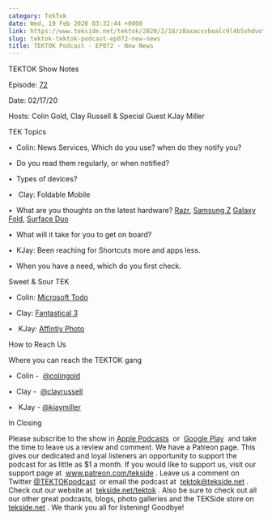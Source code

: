 ```yaml
---
category: TekTok
date: Wed, 19 Feb 2020 03:32:44 +0000
link: https://www.tekside.net/tektok/2020/2/18/z8axacsvboalc9l4b5vhdvofvcta07
slug: tektok-tektok-podcast-ep072-new-news
title: TEKTOK Podcast - EP072 - New News
---
```


<p class="">TEKTOK Show Notes</p><p class="">Episode: <a href="http://tekside.net/tektok?format=rss">72</a></p><p class="">Date: 02/17/20</p><p class="">Hosts: Colin Gold, Clay Russell &amp; Special Guest KJay Miller</p><p class=""> </p><p class="">TEK Topics</p><p class="">	•&nbsp; 	Colin: News Services, Which do you use? when do they notify you?&nbsp;</p><p class="">		•&nbsp; Do you read them regularly, or when notified?&nbsp;</p><p class="">		•&nbsp; Types of devices?&nbsp;</p><p class="">	• &nbsp; Clay: Foldable Mobile</p><p class="">		•&nbsp; 	What are you thoughts on the latest hardware? <a href="https://www.google.com/aclk?sa=l&amp;ai=DChcSEwik_I7R59jnAhXOwMAKHaeUBuMYABABGgJpbQ&amp;sig=AOD64_3Nbk8eX0RUnfuzzeALMjLz0W3PGQ&amp;q=&amp;ved=2ahUKEwipp4bR59jnAhVOQq0KHbxbBnwQ0Qx6BAgSEAE&amp;adurl=">Razr</a>, <a href="https://www.samsung.com/us/mobile/galaxy-z-flip/?cid=sem-mktg-pfs-mob-us-google-na-02112020-140242-&amp;ds_e=GOOGLE-cr:0-pl:267193125-&amp;ds_c=FF~Device+-+Brand+Variations_CN~bloom_PH~laun_MK~usnat_BS~im_PR~smart_SB~gzf_PK~CPL_FS~lo_CA~kew_MD~h_KS~ba_MT~exa-&amp;ds_ag=AG_Generic+-+N/A_MK~usnat_AT~ta_MD~h_AI~no-&amp;ds_k=galaxy+z&amp;gclid=EAIaIQobChMI_KCS4-fY5wIVDL7ACh16kw7eEAAYASAAEgLzoPD_BwE&amp;gclsrc=aw.ds">Samsung Z</a> <a href="https://www.samsung.com/global/galaxy/galaxy-fold/">Galaxy Fold</a>, <a href="https://www.microsoft.com/en-us/surface/devices/surface-duo">Surface Duo</a></p><p class="">	•&nbsp; What will it take for you to get on board?</p><p class="">        •&nbsp; KJay: Been reaching for Shortcuts more and apps less.&nbsp;</p><p class="">        •&nbsp; When you have a need, which do you first check.</p><p class=""> </p><p class="">Sweet &amp; Sour TEK</p><p class=""> 	•&nbsp;  Colin: <a href="https://apps.apple.com/us/app/microsoft-to-do/id1274495053?mt=12">Microsoft Todo</a>&nbsp;</p><p class=""> 	•&nbsp;  Clay: <a href="https://flexibits.com/fantastical">Fantastical 3</a></p><p class=""> 	• &nbsp; KJay: <a href="https://affinity.serif.com/en-gb/photo/">Affintiy Photo</a></p><p class=""> </p><p class="">How to Reach Us</p><p class="">Where you can reach the TEKTOK gang</p><p class=""> 	•&nbsp; 	Colin -&nbsp; <a href="https://twitter.com/colingold">@colingold</a>&nbsp;</p><p class=""> 	•&nbsp; 	Clay -&nbsp; <a href="http://www.twitter.com/clayrussell">@clayrussell</a> &nbsp;</p><p class="">	• &nbsp; KJay - <a href="https://twitter.com/kjaymiller">@kjaymiller</a></p><p class=""></p><p class=""> In Closing</p><p class="">Please subscribe to the show in <a href="https://podcasts.apple.com/us/podcast/tektok-podcast/id875056387">Apple Podcasts</a>&nbsp; or&nbsp; <a href="https://goo.gl/app/playmusic?ibi=com.google.PlayMusic&amp;isi=691797987&amp;ius=googleplaymusic&amp;link=https://play.google.com/music/m/Ifbau5sq4uurrg4hifug5oacshq?t%3DTEKTOK_Podcast_-_The_TEKSide_Network">Google Play</a>&nbsp; and take the time to leave us a review and comment. We have a Patreon page. This gives our dedicated and loyal listeners an opportunity to support the podcast for as little as $1 a month. If you would like to support us, visit our support page at&nbsp; <a href="http://www.patreon.com/tekside">www.patreon.com/tekside</a> . Leave us a comment on Twitter <a href="http://twitter.com/%23!/TEKTOKpodcast">@TEKTOKpodcast</a>&nbsp; or email the podcast at&nbsp; <a href="mailto:tektok@tekside.net">tektok@tekside.net</a> . Check out our website at&nbsp; <a href="http://tekside.net/tektok/">tekside.net/tektok</a> . Also be sure to check out all our other great podcasts, blogs, photo galleries and the TEKSide store on&nbsp; <a href="http://tekside.net/">tekside.net</a> . We thank you all for listening! Goodbye! </p>